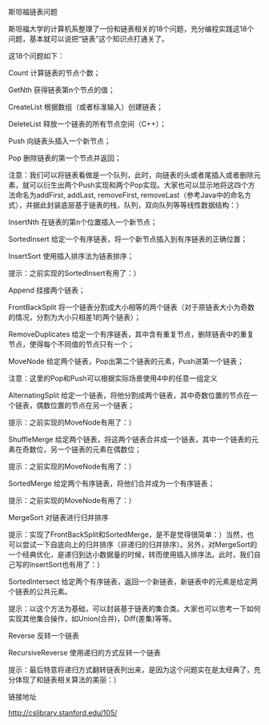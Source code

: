 斯坦福链表问题

斯坦福大学的计算机系整理了一份和链表相关的18个问题，充分编程实践这18个问题，基本就可以说把“链表”这个知识点打通关了。

这18个问题如下：

Count 计算链表的节点个数；

GetNth 获得链表第n个节点的值；

CreateList 根据数组（或者标准输入）创建链表；

DeleteList 释放一个链表的所有节点空间（C++）；

Push 向链表头插入一个新节点；

Pop 删除链表的第一个节点并返回；

注意：我们可以将链表看做是一个队列，此时，向链表的头或者尾插入或者删除元素，就可以衍生出两个Push实现和两个Pop实现。大家也可以显示地将这四个方法命名为addFirst, addLast, removeFirst, removeLast（参考Java中的命名方式），并据此封装底层基于链表的栈，队列，双向队列等等线性数据结构：）

InsertNth 在链表的第n个位置插入一个新节点；

SortedInsert 给定一个有序链表，将一个新节点插入到有序链表的正确位置；

InsertSort 使用插入排序法为链表排序；

提示：之前实现的SortedInsert有用了：）

Append 挂接两个链表；

FrontBackSplit 将一个链表分割成大小相等的两个链表（对于原链表大小为奇数的情况，分割为大小只相差1的两个链表）；

RemoveDuplicates 给定一个有序链表，其中含有重复节点，删除链表中的重复节点，使得每个不同值的节点只有一个；

MoveNode 给定两个链表，Pop出第二个链表的元素，Push进第一个链表；

注意：这里的Pop和Push可以根据实际场景使用4中的任意一组定义

AlternatingSplit 给定一个链表，将他分割成两个链表，其中奇数位置的节点在一个链表，偶数位置的节点在另一个链表；

提示：之前实现的MoveNode有用了：）

ShuffleMerge 给定两个链表，将这两个链表合并成一个链表，其中一个链表的元素在奇数位，另一个链表的元素在偶数位；

提示：之前实现的MoveNode有用了：）

SortedMerge 给定两个有序链表，将他们合并成为一个有序链表；

提示：之前实现的MoveNode有用了：）

MergeSort 对链表进行归并排序

提示：实现了FrontBackSplit和SortedMerge，是不是觉得很简单：）当然，也可以尝试一下自底向上的归并排序（非递归的归并排序）。另外，对MergeSort的一个经典优化，是递归到达小数据量的时候，转而使用插入排序法。此时，我们自己写的InsertSort也有用了：）

SortedIntersect 给定两个有序链表，返回一个新链表，新链表中的元素是给定两个链表的公共元素。

提示：以这个方法为基础，可以封装基于链表的集合类。大家也可以思考一下如何实现其他集合操作，如Union(合并)，Diff(差集)等等。

Reverse 反转一个链表

RecursiveReverse 使用递归的方式反转一个链表

提示：最后特意将递归方式翻转链表列出来，是因为这个问题实在是太经典了，充分体现了和链表相关算法的美丽：）



链接地址

http://cslibrary.stanford.edu/105/